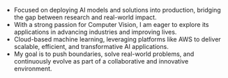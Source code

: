 - Focused on deploying AI models and solutions into production, bridging the gap between research and real-world impact.
- With a strong passion for Computer Vision, I am eager to explore its applications in advancing industries and improving lives.
- Cloud-based machine learning, leveraging platforms like AWS to deliver scalable, efficient, and transformative AI applications.
- My goal is to push boundaries, solve real-world problems, and continuously evolve as part of a collaborative and innovative environment.
